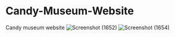 # Candy-Museum-Website
Candy museum website
![Screenshot (1652)](https://user-images.githubusercontent.com/69108180/125982779-226e0727-a696-4b47-abb3-cdb7f0edc36c.png)
![Screenshot (1654)](https://user-images.githubusercontent.com/69108180/125983280-1c3861d2-b2e3-4c3f-a93d-f8cfe20851a7.png)

